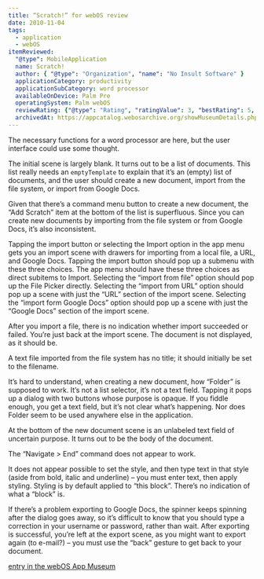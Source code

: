```yaml
---
title: “Scratch!” for webOS review
date: 2010-11-04
tags:
  - application
  - webOS
itemReviewed:
  "@type": MobileApplication
  name: Scratch!
  author: { "@type": "Organization", "name": "No Insult Software" }
  applicationCategory: productivity
  applicationSubCategory: word processor
  availableOnDevice: Palm Pre
  operatingSystem: Palm webOS
  reviewRating: {"@type": "Rating", "ratingValue": 3, "bestRating": 5, "worstRating":  1}
  archivedAt: https://appcatalog.webosarchive.org/showMuseumDetails.php?app=2481
---
```


The necessary functions for a word processor are here, but the user interface could use some thought.

The initial scene is largely blank. It turns out to be a list of documents. This list really needs an `emptyTemplate` to explain that it’s an (empty) list of documents, and the user should create a new document, import from the file system, or import from Google Docs.

Given that there’s a command menu button to create a new document, the “Add Scratch” item at the bottom of the list is superfluous. Since you can create new documents by importing from the file system or from Google Docs, it’s also inconsistent.

Tapping the import button or selecting the Import option in the app menu gets you an import scene with drawers for importing from a local file, a URL, and Google Docs. Tapping the import button should pop up a submenu with these three choices. The app menu should have these three choices as direct subitems to Import. Selecting the “import from file” option should pop up the File Picker directly. Selecting the “import from URL” option should pop up a scene with just the “URL” section of the import scene. Selecting the “import form Google Docs” option should pop up a scene with just the “Google Docs” section of the import scene.

After you import a file, there is no indication whether import succeeded or failed. You’re just back at the import scene. The document is not displayed, as it should be.

A text file imported from the file system has no title; it should initially be set to the filename.

It’s hard to understand, when creating a new document, how “Folder” is supposed to work. It’s not a list selector, it’s not a text field. Tapping it pops up a dialog with two buttons whose purpose is opaque. If you fiddle enough, you get a text field, but it’s not clear what’s happening. Nor does Folder seem to be used anywhere else in the application.

At the bottom of the new document scene is an unlabeled text field of uncertain purpose. It turns out to be the body of the document.

The “Navigate > End” command does not appear to work.

It does not appear possible to set the style, and then type text in that style (aside from bold, italic and underline) – you must enter text, then apply styling. Styling is by default applied to “this block”. There’s no indication of what a “block” is.

If there’s a problem exporting to Google Docs, the spinner keeps spinning after the dialog goes away, so it’s difficult to know that you should type a correction in your username or password, rather than wait. After exporting is successful, you’re left at the export scene, as you might want to export again (to e-mail?) – you must use the “back” gesture to get back to your document.

[entry in the webOS App Museum](https://appcatalog.webosarchive.org/showMuseumDetails.php?search=scratch&safe=on&app=2481)
